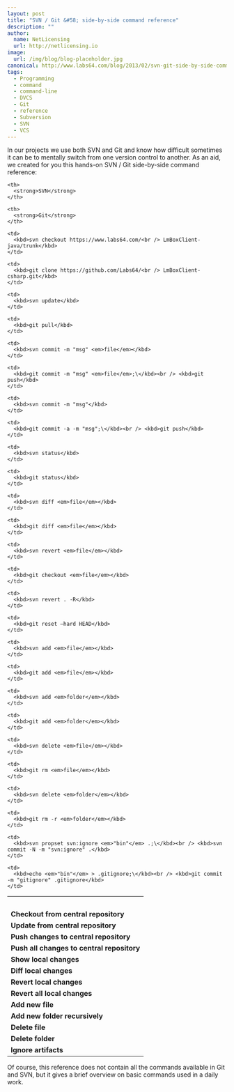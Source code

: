```yaml
---
layout: post
title: "SVN / Git &#58; side-by-side command reference"
description: ""
author:
  name: NetLicensing
  url: http://netlicensing.io
image:
  url: /img/blog/blog-placeholder.jpg
canonical: http://www.labs64.com/blog/2013/02/svn-git-side-by-side-command-reference/
tags:
  - Programming
  - command
  - command-line
  - DVCS
  - Git
  - reference
  - Subversion
  - SVN
  - VCS
---
```

In our projects we use both SVN and Git and know how difficult sometimes it can be to mentally switch from one version control to another. As an aid, we created for you this hands-on SVN / Git side-by-side command reference:

<table border="0">
  <tr>
    <th>
      <strong> </strong>
    </th>

    <th>
      <strong>SVN</strong>
    </th>

    <th>
      <strong>Git</strong>
    </th>
  </tr>

  <tr>
    <td>
      <strong>Checkout from central repository</strong>
    </td>

    <td>
      <kbd>svn checkout https://www.labs64.com/<br /> LmBoxClient-java/trunk</kbd>
    </td>

    <td>
      <kbd>git clone https://github.com/Labs64/<br /> LmBoxClient-csharp.git</kbd>
    </td>
  </tr>

  <tr>
    <td>
      <strong>Update from central repository</strong>
    </td>

    <td>
      <kbd>svn update</kbd>
    </td>

    <td>
      <kbd>git pull</kbd>
    </td>
  </tr>

  <tr>
    <td>
      <strong>Push changes to central repository</strong>
    </td>

    <td>
      <kbd>svn commit -m "msg" <em>file</em></kbd>
    </td>

    <td>
      <kbd>git commit -m "msg" <em>file</em>;\</kbd><br /> <kbd>git push</kbd>
    </td>
  </tr>

  <tr>
    <td>
      <strong>Push all changes to central repository</strong>
    </td>

    <td>
      <kbd>svn commit -m "msg"</kbd>
    </td>

    <td>
      <kbd>git commit -a -m "msg";\</kbd><br /> <kbd>git push</kbd>
    </td>
  </tr>

  <tr>
    <td>
      <strong>Show local changes</strong>
    </td>

    <td>
      <kbd>svn status</kbd>
    </td>

    <td>
      <kbd>git status</kbd>
    </td>
  </tr>

  <tr>
    <td>
      <strong>Diff local changes</strong>
    </td>

    <td>
      <kbd>svn diff <em>file</em></kbd>
    </td>

    <td>
      <kbd>git diff <em>file</em></kbd>
    </td>
  </tr>

  <tr>
    <td>
      <strong>Revert local changes</strong>
    </td>

    <td>
      <kbd>svn revert <em>file</em></kbd>
    </td>

    <td>
      <kbd>git checkout <em>file</em></kbd>
    </td>
  </tr>

  <tr>
    <td>
      <strong>Revert all local changes</strong>
    </td>

    <td>
      <kbd>svn revert . -R</kbd>
    </td>

    <td>
      <kbd>git reset –hard HEAD</kbd>
    </td>
  </tr>

  <tr>
    <td>
      <strong>Add new file</strong>
    </td>

    <td>
      <kbd>svn add <em>file</em></kbd>
    </td>

    <td>
      <kbd>git add <em>file</em></kbd>
    </td>
  </tr>

  <tr>
    <td>
      <strong>Add new folder recursively</strong>
    </td>

    <td>
      <kbd>svn add <em>folder</em></kbd>
    </td>

    <td>
      <kbd>git add <em>folder</em></kbd>
    </td>
  </tr>

  <tr>
    <td>
      <strong>Delete file</strong>
    </td>

    <td>
      <kbd>svn delete <em>file</em></kbd>
    </td>

    <td>
      <kbd>git rm <em>file</em></kbd>
    </td>
  </tr>

  <tr>
    <td>
      <strong>Delete folder</strong>
    </td>

    <td>
      <kbd>svn delete <em>folder</em></kbd>
    </td>

    <td>
      <kbd>git rm -r <em>folder</em></kbd>
    </td>
  </tr>

  <tr>
    <td>
      <strong>Ignore artifacts</strong>
    </td>

    <td>
      <kbd>svn propset svn:ignore <em>"bin"</em> .;\</kbd><br /> <kbd>svn commit -N -m "svn:ignore" .</kbd>
    </td>

    <td>
      <kbd>echo <em>"bin"</em> > .gitignore;\</kbd><br /> <kbd>git commit -m "gitignore" .gitignore</kbd>
    </td>
  </tr>
</table>

Of course, this reference does not contain all the commands available in Git and SVN, but it gives a brief overview on basic commands used in a daily work.
